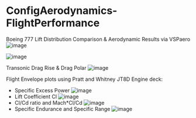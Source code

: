 # ConfigAerodynamics-FlightPerformance

Boeing 777 Lift Distribution Comparison & Aerodynamic Results via VSPaero
![image](https://user-images.githubusercontent.com/103686807/163479598-a292dafd-228c-41ae-9d91-4c16127f8287.png)

![image](https://user-images.githubusercontent.com/103686807/163476728-9b44709e-21e8-41d5-8545-79a24a2d3d41.png)

Transonic Drag Rise & Drag Polar
![image](https://user-images.githubusercontent.com/103686807/163477435-fc6ac33e-48be-489b-b7f8-0899404e4d71.png)

Flight Envelope plots using Pratt and Whitney JT8D Engine deck:
- Specific Excess Power
![image](https://user-images.githubusercontent.com/103686807/163477740-0aac5f1c-a8e8-43d0-b7b8-86668762670b.png)
- Lift Coefficient Cl
![image](https://user-images.githubusercontent.com/103686807/163478021-a66b24fd-481f-4a16-bacb-51b73b7f6a05.png)
- Cl/Cd ratio and Mach*Cl/Cd 
![image](https://user-images.githubusercontent.com/103686807/163478374-c62f9d72-2690-49ed-a261-06820a389fd7.png)
- Specific Endurance and Specific Range
![image](https://user-images.githubusercontent.com/103686807/163479156-8f347d50-9e54-4a4d-be87-de2dd05977b5.png)

